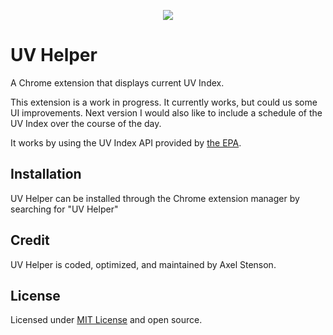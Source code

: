 
<p align="center">
  <img src ="https://raw.githubusercontent.com/axellarsstenson/uv-helper/images/UVBannerMed.png">
</p>


# UV Helper
A Chrome extension that displays current UV Index.

This extension is a work in progress. It currently works, but could us some UI improvements. Next version I would also like to include a schedule of the UV Index over the course of the day.

It works by using the UV Index API provided by [the EPA](https://www.epa.gov/enviro/web-services).

## Installation

UV Helper can be installed through the Chrome extension manager by searching for "UV Helper"

## Credit

UV Helper is coded, optimized, and maintained by Axel Stenson.

## License

Licensed under [MIT License](https://github.com/axellarsstenson/uv-helper/blob/master/LICENSE.md) and open source.
